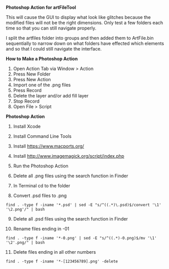**Photoshop Action for artFileTool**

This will cause the GUI to display what look like glitches because the modified files will not be the right dimensions. Only test a few folders each time so that you can still navigate properly.

I split the artfiles folder into groups and then added them to ArtFile.bin sequentially to narrow down on what folders have effected which elements and so that I could still navigate the interface.


**How to Make a Photoshop Action**

1) Open Action Tab via Window > Action 
2) Press New Folder 
3) Press New Action
4) Import one of the .png files 
5) Press Record 
6) Delete the layer and/or add fill layer  
7) Stop Record 
8) Open File > Script 


**Photoshop Action**

1) Install Xcode

2) Install Command Line Tools

3) Install https://www.macports.org/

4) Install http://www.imagemagick.org/script/index.php

5) Run the Photoshop Action

6) Delete all .png files using the search function in Finder

7) In Terminal cd to the folder

8) Convert .psd files to .png 

```find . -type f -iname '*.psd' | sed -E "s/^((.*)\.psd)$/convert '\1' '\2.png'/" | bash```

9) Delete all .psd files using the search function in Finder

10) Rename files ending in -01 

```find . -type f -iname '*-0.png' | sed -E "s/^((.*)-0.png)$/mv '\1' '\2'.png/" | bash```

11) Delete files ending in all other numbers 

```find . -type f -iname '*-[123456789].png' -delete```

